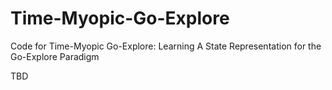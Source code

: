# Time-Myopic-Go-Explore
Code for Time-Myopic Go-Explore: Learning A State Representation for the Go-Explore Paradigm <br>

TBD
